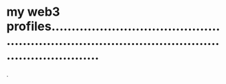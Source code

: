 # my web3 profiles......................................................................................................................
.

